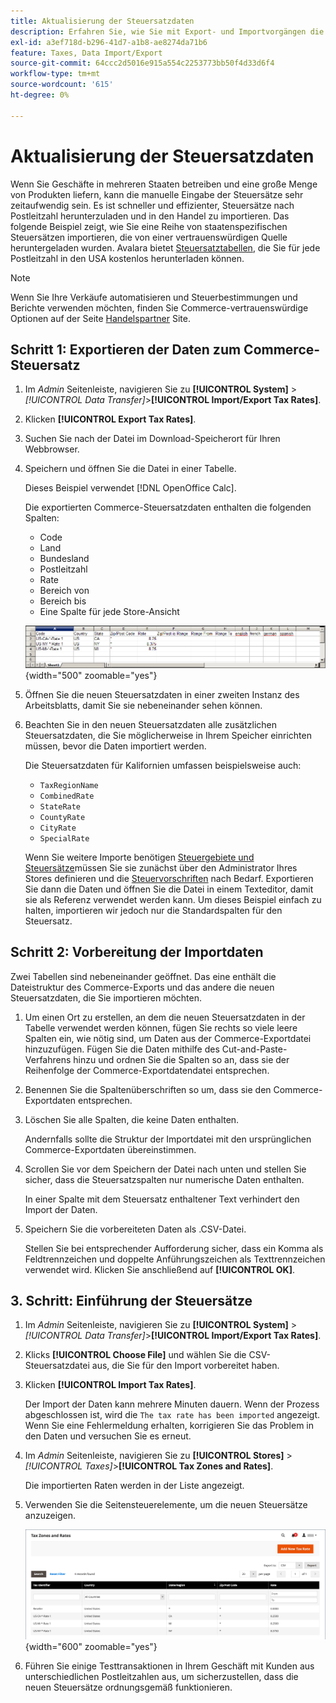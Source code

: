```yaml
---
title: Aktualisierung der Steuersatzdaten
description: Erfahren Sie, wie Sie mit Export- und Importvorgängen die Steuersätze für Ihren Store aktualisieren können.
exl-id: a3ef718d-b296-41d7-a1b8-ae8274da71b6
feature: Taxes, Data Import/Export
source-git-commit: 64ccc2d5016e915a554c2253773bb50f4d33d6f4
workflow-type: tm+mt
source-wordcount: '615'
ht-degree: 0%

---
```


# Aktualisierung der Steuersatzdaten

Wenn Sie Geschäfte in mehreren Staaten betreiben und eine große Menge von Produkten liefern, kann die manuelle Eingabe der Steuersätze sehr zeitaufwendig sein. Es ist schneller und effizienter, Steuersätze nach Postleitzahl herunterzuladen und in den Handel zu importieren. Das folgende Beispiel zeigt, wie Sie eine Reihe von staatenspezifischen Steuersätzen importieren, die von einer vertrauenswürdigen Quelle heruntergeladen wurden. Avalara bietet [Steuersatztabellen](https://www.avalara.com/taxrates/en/download-tax-tables.html), die Sie für jede Postleitzahl in den USA kostenlos herunterladen können.

>[!NOTE]
>
>Wenn Sie Ihre Verkäufe automatisieren und Steuerbestimmungen und Berichte verwenden möchten, finden Sie Commerce-vertrauenswürdige Optionen auf der Seite [Handelspartner](https://solutionpartners.adobe.com/s/directory/?solution=commerce) Site.

## Schritt 1: Exportieren der Daten zum Commerce-Steuersatz

1. Im _Admin_ Seitenleiste, navigieren Sie zu **[!UICONTROL System]** > _[!UICONTROL Data Transfer]_>**[!UICONTROL Import/Export Tax Rates]**.

1. Klicken **[!UICONTROL Export Tax Rates]**.

1. Suchen Sie nach der Datei im Download-Speicherort für Ihren Webbrowser.

1. Speichern und öffnen Sie die Datei in einer Tabelle.

   Dieses Beispiel verwendet [!DNL OpenOffice Calc].

   Die exportierten Commerce-Steuersatzdaten enthalten die folgenden Spalten:
   - Code
   - Land
   - Bundesland
   - Postleitzahl
   - Rate
   - Bereich von
   - Bereich bis
   - Eine Spalte für jede Store-Ansicht

   ![Exportierte Daten - Steuersätze](./assets/data-exported-tax-rates.png){width="500" zoomable="yes"}

1. Öffnen Sie die neuen Steuersatzdaten in einer zweiten Instanz des Arbeitsblatts, damit Sie sie nebeneinander sehen können.

1. Beachten Sie in den neuen Steuersatzdaten alle zusätzlichen Steuersatzdaten, die Sie möglicherweise in Ihrem Speicher einrichten müssen, bevor die Daten importiert werden.

   Die Steuersatzdaten für Kalifornien umfassen beispielsweise auch:

   - `TaxRegionName`
   - `CombinedRate`
   - `StateRate`
   - `CountyRate`
   - `CityRate`
   - `SpecialRate`

   Wenn Sie weitere Importe benötigen [Steuergebiete und Steuersätze](../stores-purchase/tax-zones-rates.md)müssen Sie sie zunächst über den Administrator Ihres Stores definieren und die [Steuervorschriften](../stores-purchase/tax-rules.md) nach Bedarf. Exportieren Sie dann die Daten und öffnen Sie die Datei in einem Texteditor, damit sie als Referenz verwendet werden kann. Um dieses Beispiel einfach zu halten, importieren wir jedoch nur die Standardspalten für den Steuersatz.

## Schritt 2: Vorbereitung der Importdaten

Zwei Tabellen sind nebeneinander geöffnet. Das eine enthält die Dateistruktur des Commerce-Exports und das andere die neuen Steuersatzdaten, die Sie importieren möchten.

1. Um einen Ort zu erstellen, an dem die neuen Steuersatzdaten in der Tabelle verwendet werden können, fügen Sie rechts so viele leere Spalten ein, wie nötig sind, um Daten aus der Commerce-Exportdatei hinzuzufügen. Fügen Sie die Daten mithilfe des Cut-and-Paste-Verfahrens hinzu und ordnen Sie die Spalten so an, dass sie der Reihenfolge der Commerce-Exportdatendatei entsprechen.

1. Benennen Sie die Spaltenüberschriften so um, dass sie den Commerce-Exportdaten entsprechen.

1. Löschen Sie alle Spalten, die keine Daten enthalten.

   Andernfalls sollte die Struktur der Importdatei mit den ursprünglichen Commerce-Exportdaten übereinstimmen.

1. Scrollen Sie vor dem Speichern der Datei nach unten und stellen Sie sicher, dass die Steuersatzspalten nur numerische Daten enthalten.

   In einer Spalte mit dem Steuersatz enthaltener Text verhindert den Import der Daten.

1. Speichern Sie die vorbereiteten Daten als .CSV-Datei.

   Stellen Sie bei entsprechender Aufforderung sicher, dass ein Komma als Feldtrennzeichen und doppelte Anführungszeichen als Texttrennzeichen verwendet wird. Klicken Sie anschließend auf **[!UICONTROL OK]**.

## 3. Schritt: Einführung der Steuersätze

1. Im _Admin_ Seitenleiste, navigieren Sie zu **[!UICONTROL System]** > _[!UICONTROL Data Transfer]_>**[!UICONTROL Import/Export Tax Rates]**.

1. Klicks **[!UICONTROL Choose File]** und wählen Sie die CSV-Steuersatzdatei aus, die Sie für den Import vorbereitet haben.

1. Klicken **[!UICONTROL Import Tax Rates]**.

   Der Import der Daten kann mehrere Minuten dauern. Wenn der Prozess abgeschlossen ist, wird die `The tax rate has been imported` angezeigt. Wenn Sie eine Fehlermeldung erhalten, korrigieren Sie das Problem in den Daten und versuchen Sie es erneut.

1. Im _Admin_ Seitenleiste, navigieren Sie zu **[!UICONTROL Stores]** > _[!UICONTROL Taxes]_>**[!UICONTROL Tax Zones and Rates]**.

   Die importierten Raten werden in der Liste angezeigt.

1. Verwenden Sie die Seitensteuerelemente, um die neuen Steuersätze anzuzeigen.

   ![Dateneinfuhrsteuersätze](../stores-purchase/assets/tax-zones-rates.png){width="600" zoomable="yes"}

1. Führen Sie einige Testtransaktionen in Ihrem Geschäft mit Kunden aus unterschiedlichen Postleitzahlen aus, um sicherzustellen, dass die neuen Steuersätze ordnungsgemäß funktionieren.
